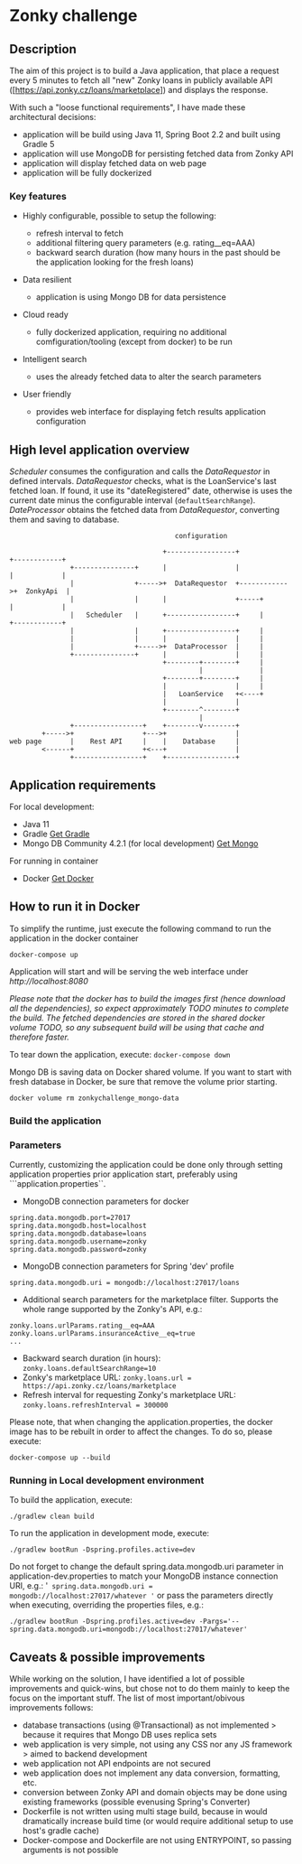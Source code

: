 # Zonky challenge

## Description
The aim of this project is to build a Java application, that place a request every 5 minutes to fetch all "new" Zonky loans in publicly available API ([https://api.zonky.cz/loans/marketplace]) and displays the response. 

With such a "loose functional requirements", I have made these architectural decisions:
- application will be build using Java 11, Spring Boot 2.2 and built using Gradle 5
- application will use MongoDB for persisting fetched data from Zonky API
- application will display fetched data on web page
- application will be fully dockerized  
  

### Key features

- Highly configurable, possible to setup the following:
  - refresh interval to fetch 
  - additional filtering query parameters (e.g. rating__eq=AAA)
  - backward search duration (how many hours in the past should be the application looking for the fresh loans)
  
- Data resilient
  - application is using Mongo DB for data persistence
  
- Cloud ready
  - fully dockerized application, requiring no additional comfiguration/tooling (except from docker) to be run

- Intelligent search
  - uses the already fetched data to alter the search parameters  
  
- User friendly 
  - provides web interface for displaying fetch results application configuration 

## High level application overview

*Scheduler* consumes the configuration and calls the *DataRequestor* in defined intervals.
*DataRequestor* checks, what is the LoanService's last fetched loan. If found, it use its "dateRegistered" date, otherwise is uses the current date minus the configurable interval (`defaultSearchRange`). 
*DateProcessor* obtains the fetched data from  *DataRequestor*, converting them and saving to database.

```                 
                                         configuration
                       
                                      +-----------------+             +------------+
               +---------------+      |                 |             |            |
               |               +----->+  DataRequestor  +------------>+  ZonkyApi  |
               |               |      |                 +-----+       |            |
               |   Scheduler   |      +-----------------+     |       +------------+
               |               |      +-----------------+     |
               |               |      |                 |     |
               |               +----->+  DataProcessor  |     |
               +---------------+      |                 |     |
                                      +--------+--------+     |
                                               |              |
                                      +--------+--------+     |
                                      |                 |     |
                                      |   LoanService   +<----+
                                      |                 |
                                      +--------^--------+
                                               |
               +-----------------+    +--------v--------+
        +----->+                 +--->+                 |
web page       |    Rest API     |    |    Database     |
        <------+                 +<---+                 |
               +-----------------+    +-----------------+
```

## Application requirements
For local development:
- Java 11
- Gradle [Get Gradle](https://gradle.org/install)
- Mongo DB Community 4.2.1 (for local development) [Get Mongo](https://www.mongodb.com/download-center/community?jmp=docs)

For running in container
- Docker [Get Docker](https://hub.docker.com/?overlay=onboarding)

## How to run it in Docker
To simplify the runtime, just execute the following command to run the application in the docker container 

```
docker-compose up
```
Application will start and will be serving the web interface under _http://localhost:8080_

_Please note that the docker has to build the images first (hence download all the dependencies), so expect approximately TODO minutes to complete the build. 
The fetched dependencies are stored in the shared docker volume TODO, so any subsequent build will be using that cache and therefore faster._

To tear down the application, execute: `docker-compose down`

Mongo DB is saving data on Docker shared volume. If you want to start with fresh database in Docker, be sure that remove the volume prior starting.
```
docker volume rm zonkychallenge_mongo-data
```

### Build the application

### Parameters
Currently, customizing the application could be done only through setting application properties prior application start, preferably using ```application.properties``.

- MongoDB connection parameters for docker
```
spring.data.mongodb.port=27017
spring.data.mongodb.host=localhost
spring.data.mongodb.database=loans
spring.data.mongodb.username=zonky
spring.data.mongodb.password=zonky
```
- MongoDB connection parameters for Spring 'dev' profile
```
spring.data.mongodb.uri = mongodb://localhost:27017/loans
```
- Additional search parameters for the marketplace filter. Supports the whole range supported by the Zonky's API, e.g.:
```
zonky.loans.urlParams.rating__eq=AAA
zonky.loans.urlParams.insuranceActive__eq=true
...
```
- Backward search duration (in hours): `zonky.loans.defaultSearchRange=10` 
- Zonky's marketplace URL: `zonky.loans.url = https://api.zonky.cz/loans/marketplace`
- Refresh interval for requesting Zonky's marketplace URL: `zonky.loans.refreshInterval = 300000`

Please note, that when changing the application.properties, the docker image has to be rebuilt in order to affect the changes. To do so, please execute:
```
docker-compose up --build
```

### Running in Local development environment
To build the application, execute:
```
./gradlew clean build
```

To run the application in development mode, execute: 
```
./gradlew bootRun -Dspring.profiles.active=dev
```

Do not forget to change the default spring.data.mongodb.uri parameter in application-dev.properties to match your MongoDB instance connection URI, e.g.:
'``
spring.data.mongodb.uri = mongodb://localhost:27017/whatever
'``
or pass the parameters directly when executing, overriding the properties files, e.g.:
```
./gradlew bootRun -Dspring.profiles.active=dev -Pargs='--spring.data.mongodb.uri=mongodb://localhost:27017/whatever'
```

## Caveats & possible improvements

While working on the solution, I have identified a lot of possible improvements and quick-wins, but chose not to do them mainly to keep the focus on the important stuff. The list of most important/obivous improvements follows:

- database transactions (using @Transactional) as not implemented > because it requires that Mongo DB uses replica sets
- web application is very simple, not using any CSS nor any JS framework > aimed to backend development
- web application not API endpoints are not secured
- web application does not implement any data conversion, formatting, etc.  
- conversion between Zonky API and domain objects may be done using existing frameworks (possible evenusing Spring's Converter)
- Dockerfile is not written using multi stage build, because in would dramatically increase build time (or would require additional setup to use host's gradle cache)
- Docker-compose and Dockerfile are not using ENTRYPOINT, so passing arguments is not possible
